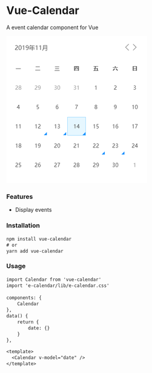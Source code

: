 # Vue-Calendar
A event calendar component for Vue

<img src="screenshot.png" />

### Features
- Display events

### Installation
```
npm install vue-calendar
# or
yarn add vue-calendar
```
### Usage
```
import Calendar from 'vue-calendar'
import 'e-calendar/lib/e-calendar.css'

components: {
    Calendar
},
data() {
    return {
        date: {}
    }
},
```

```
<template>
  <Calendar v-model="date" />
</template>
```
